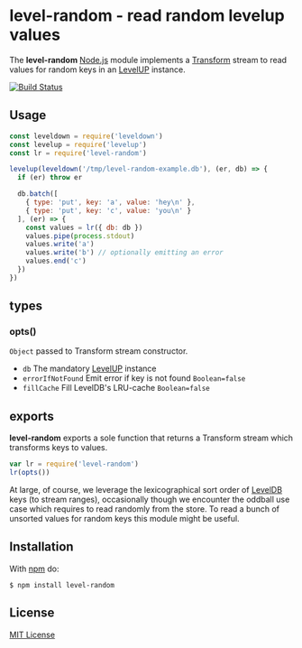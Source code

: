 # level-random - read random levelup values

The **level-random** [Node.js](http://nodejs.org/) module implements a [Transform](http://nodejs.org/api/stream.html#stream_class_stream_transform_1) stream to read values for random keys in an [LevelUP](https://github.com/rvagg/node-levelup) instance.

[![Build Status](https://secure.travis-ci.org/michaelnisi/level-random.svg)](http://travis-ci.org/michaelnisi/level-random)

## Usage

```js
const leveldown = require('leveldown')
const levelup = require('levelup')
const lr = require('level-random')

levelup(leveldown('/tmp/level-random-example.db'), (er, db) => {
  if (er) throw er

  db.batch([
    { type: 'put', key: 'a', value: 'hey\n' },
    { type: 'put', key: 'c', value: 'you\n' }
  ], (er) => {
    const values = lr({ db: db })
    values.pipe(process.stdout)
    values.write('a')
    values.write('b') // optionally emitting an error
    values.end('c')
  })
})
```

## types

### opts()

`Object` passed to Transform stream constructor.

- `db` The mandatory [LevelUP](https://github.com/rvagg/node-levelup) instance
- `errorIfNotFound` Emit error if key is not found `Boolean=false`
- `fillCache` Fill LevelDB's LRU-cache `Boolean=false`

## exports

**level-random** exports a sole function that returns a Transform stream which transforms keys to values.

```js
var lr = require('level-random')
lr(opts())
```

At large, of course, we leverage the lexicographical sort order of [LevelDB](http://leveldb.org/) keys (to stream ranges), occasionally though we encounter the oddball use case which requires to read randomly from the store. To read a bunch of unsorted values for random keys this module might be useful.

## Installation

With [npm](https://npmjs.org/package/level-random) do:

```
$ npm install level-random
```

## License

[MIT License](https://github.com/michaelnisi/level-random/blob/master/LICENSE)
